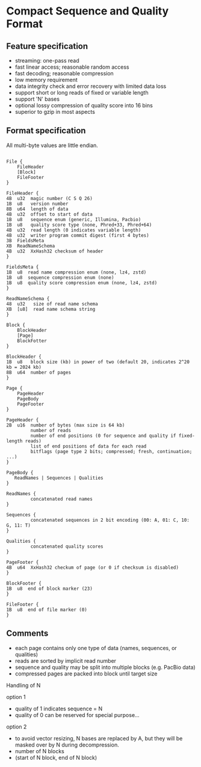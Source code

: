# Compact Sequence and Quality Format

## Feature specification

* streaming: one-pass read
* fast linear access; reasonable random access
* fast decoding; reasonable compression
* low memory requirement
* data integrity check and error recovery with limited data loss
* support short or long reads of fixed or variable length
* support 'N' bases
* optional lossy compression of quality score into 16 bins
* superior to gzip in most aspects

## Format specification

All multi-byte values are little endian.

```

File {
    FileHeader
    [Block]
    FileFooter
}

FileHeader {
4B  u32  magic number (C S Q 26)
1B  u8   version number
8B  u64  length of data
4B  u32  offset to start of data
1B  u8   sequence enum (generic, Illumina, Pacbio)
1B  u8   quality score type (none, Phred+33, Phred+64)
4B  u32  read length (0 indicates variable length)
4B  u32  writer program commit digest (first 4 bytes)
3B  FieldsMeta
XB  ReadNameSchema
4B  u32  XxHash32 checksum of header
}

FieldsMeta {
1B  u8  read name compression enum (none, lz4, zstd)
1B  u8  sequence compression enum (none)
1B  u8  quality score compression enum (none, lz4, zstd)
}

ReadNameSchema {
48  u32   size of read name schema
XB  [u8]  read name schema string
}

Block {
    BlockHeader
    [Page]
    BlockFotter
}

BlockHeader {
1B  u8   block size (kb) in power of two (default 20, indicates 2^20 kb = 2024 kb)
8B  u64  number of pages
}

Page {
    PageHeader
    PageBody
    PageFooter
}

PageHeader {
2B  u16  number of bytes (max size is 64 kb)
         number of reads
         number of end positions (0 for sequence and quality if fixed-length reads)
         list of end positions of data for each read
         bitflags (page type 2 bits; compressed; fresh, continuation; ...)
}

PageBody {
   ReadNames | Sequences | Qualities
}

ReadNames {
         concatenated read names
}

Sequences {
         concatenated sequences in 2 bit encoding (00: A, 01: C, 10: G, 11: T)
}

Qualities {
         concatenated quality scores
}

PageFooter {
4B  u64  XxHash32 checkum of page (or 0 if checksum is disabled)
}

BlockFooter {
1B  u8  end of block marker (23)
}

FileFooter {
1B  u8  end of file marker (0)
}

```

## Comments

- each page contains only one type of data (names, sequences, or qualities)
- reads are sorted by implicit read number
- sequence and quality may be split into multiple blocks (e.g. PacBio data)
- compressed pages are packed into block until target size

Handling of N

option 1
- quality of 1 indicates sequence = N
- quality of 0 can be reserved for special purpose...

option 2
- to avoid vector resizing, N bases are replaced by A, but they will be masked over by N during decompression.
- number of N blocks
- (start of N block, end of N block)
